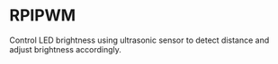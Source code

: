 # RPIPWM
Control LED brightness using ultrasonic sensor to detect distance and adjust brightness accordingly. 
